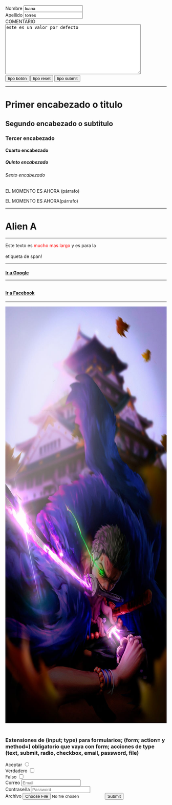 <!DOCTYPE html>
<html>
<head>
    <title>mi primera web</title>
<head>
<body>
    <form action="/formulario" method="GET">
    <label for="Nombre">Nombre</label>
    <input value="luana" type="text" id="Nombre" name="nombre" placeholder="Nombre"/>
      <br>
    <label for="Apellido">Apellido</label>
    <input value="torres" type="text" id="apellido" name="apellido" placeholder="Apellido"/>
    <br>
    <label for="comentario">COMENTARIO</label><br>
    <textarea cols="50" rows="10" id="comentario" placeholder="comentario" name="comentario">este es un valor por defecto</textarea>
    <br>
    <button type="button">tipo botón</button>
    <button type="reset">tipo reset</button>
    <button type="submit">tipo submit</button>
    </form>
    <hr>
    <h1>Primer encabezado o titulo</h1>
    <h2>Segundo encabezado o subtitulo</h2>
    <h3>Tercer encabezado</h3>
    <h4>Cuarto encabezado</h4>
    <h5>Quinto encabezado</h5>
    <h6>Sexto encabezado</h6>
    <p>EL MOMENTO ES AHORA (párrafo)</p>
    <p>EL MOMENTO ES AHORA(párrafo)</p>
    <hr>
    <h1>Alien A</h1>
    <hr>
    <p>
    Este texto es<span style="color: red"> mucho mas largo</span> y es para la<br><br> etiqueta de span!
    </p>
    <!--Este texto es un COMENTARIO y nova aparecer en el explorador-->
    <hr>
     <h4>
    <a href="https://www.google.com.pe">Ir a Google</a>
    <br>
    <hr>
    <br>
    <a target="_blank" href="https://www.facebook.com">Ir a Facebook</a>
     </h4>
    <hr>
    <img src="img/zoro.jpg" alt="zoro roronoa" height="1300">
    <br>
    <br>
   <h3> Extensiones de (input; type) para formularios; (form; action= y method=) obligatorio que vaya con form; acciones de type (text, submit, radio, checkbox, email, password, file) </h3>
    <form>
    <label for="radio">Aceptar</label>
    <input type="radio"/>
      <br>
    <label for="checkbox">Verdadero<label/>
    <input type="checkbox"/><br>
    <label for="checkbox">Falso<label/>
    <input type="checkbox">
   <br>
    <label for="Email">Correo</label>
    <input type="email" id="email" name="Email" placeholder="Email"/>
      <br>
    <label for="Password">Contraseña</label>
    <input type="password" id="password" name="password" placeholder="Password"/>
      <br>
    <label for="file">Archivo</label>
    <input type="file">
    <input type="submit"/> 
    <br>
    </form>
</body>
</html